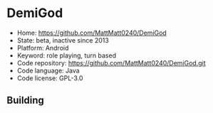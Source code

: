 # DemiGod

- Home: https://github.com/MattMatt0240/DemiGod
- State: beta, inactive since 2013
- Platform: Android
- Keyword: role playing, turn based
- Code repository: https://github.com/MattMatt0240/DemiGod.git
- Code language: Java
- Code license: GPL-3.0

## Building
